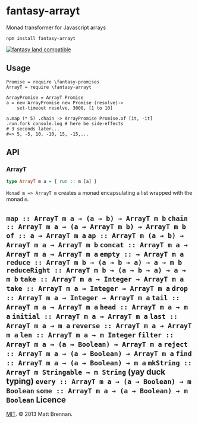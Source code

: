 fantasy-arrayt
============

Monad transformer for Javascript arrays

```
npm install fantasy-arrayt
```

[![fantasy land compatible](https://github.com/fantasyland/fantasy-land/raw/master/logo.png)](https://github.com/fantasyland/fantasy-land)

Usage
-----

```livescript
Promise = require \fantasy-promises
ArrayT = require \fantasy-arrayt

ArrayPromise = ArrayT Promise
a = new ArrayPromise new Promise (resolve)->
	set-timeout resolve, 3000, [1 to 10]

a.map (* 5) .chain -> ArrayPromise Promise.of [it, -it]
.run.fork console.log # here be side-effects
# 3 seconds later...
#=> 5, -5, 10, -10, 15, -15,...
```

API
---
### ArrayT
```haskell
type ArrayT m a = { run :: m [a] }
```

``Monad m => ArrayT m`` creates a monad encapsulating a list wrapped with the monad ``m``.

``map :: ArrayT m a → (a → b) → ArrayT m b``
``chain :: ArrayT m a → (a → ArrayT m b) → ArrayT m b``
``of :: a → ArrayT m a``
``ap :: ArrayT m (a → b) → ArrayT m a → ArrayT m b``
``concat :: ArrayT m a → ArrayT m a → ArrayT m a``
``empty :: → ArrayT m a``
``reduce :: ArrayT m b → (a → b → a) → a → m b``
``reduceRight :: ArrayT m b → (a → b → a) → a → m b``
``take :: ArrayT m a → Integer → ArrayT m a``
``take :: ArrayT m a → Integer → ArrayT m a``
``drop :: ArrayT m a → Integer → ArrayT m a``
``tail :: ArrayT m a → ArrayT m a``
``head :: ArrayT m a → m a``
``initial :: ArrayT m a → ArrayT m a``
``last :: ArrayT m a → m a``
``reverse :: ArrayT m a → ArrayT m a``
``len :: ArrayT m a → m Integer``
``filter :: ArrayT m a → (a → Boolean) → ArrayT m a``
``reject :: ArrayT m a → (a → Boolean) → ArrayT m a``
``find :: ArrayT m a → (a → Boolean) → m a``
``mkString :: ArrayT m Stringable → m String`` (yay duck typing)
``every :: ArrayT m a → (a → Boolean) → m Boolean``
``some :: ArrayT m a → (a → Boolean) → m Boolean``
Licence
-------
[MIT](/licence.md). &copy; 2013 Matt Brennan.